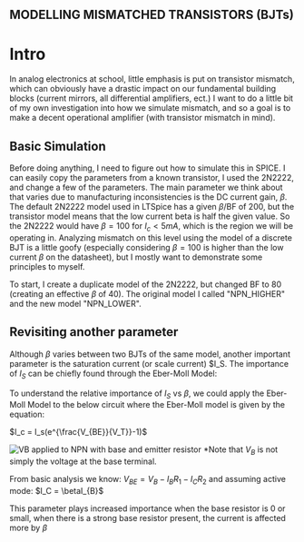 ## MODELLING MISMATCHED TRANSISTORS (BJTs)

# Intro
In analog electronics at school, little emphasis is put on transistor mismatch, which can obviously have a drastic impact on our fundamental building blocks (current mirrors, all differential amplifiers, ect.)  I want to do a little bit of my own investigation into how we simulate mismatch, and so a goal is to make a decent operational amplifier (with transistor mismatch in mind).

## Basic Simulation
Before doing anything, I need to figure out how to simulate this in SPICE.  I can easily copy the parameters from a known transistor, I used the 2N2222, and change a few of the parameters.  The main parameter we think about that varies due to manufacturing inconsistencies is the DC current gain, $\beta$.  The default 2N2222 model used in LTSpice has a given $\beta$/BF of 200, but the transistor model means that the low current beta is half the given value.  So the 2N2222 would have $\beta = 100$ for $I_c < 5mA$, which is the region we will be operating in.  Analyzing mismatch on this level using the model of a discrete BJT is a little goofy (especially considering $\beta = 100$ is higher than the low current $\beta$ on the datasheet), but I mostly want to demonstrate some principles to myself.

To start, I create a duplicate model of the 2N2222, but changed BF to 80 (creating an effective $\beta$ of 40).  The original model I called "NPN_HIGHER" and the new model "NPN_LOWER".  



## Revisiting another parameter
Although $\beta$ varies between two BJTs of the same model, another important parameter is the saturation current (or scale current) $I_S.
The importance of $I_S$ can be chiefly found through the Eber-Moll Model:

To understand the relative importance of $I_S$ vs $\beta$, we could apply the Eber-Moll Model to the below circuit where the Eber-Moll model is given by the equation:

$I_c = I_s(e^{\frac{V_{BE}}{V_T}}-1)$

![VB applied to NPN with base and emitter resistor](images/colpitts_model.png)
*Note that $V_B$ is not simply the voltage at the base terminal.

From basic analysis we know:
$V_{BE} = V_B - I_BR_1 - I_CR_2$
and assuming active mode: $I_C = \betaI_{B}$

This parameter plays increased importance when the base resistor is 0 or small, when there is a strong base resistor present, the current is affected more by $\beta$